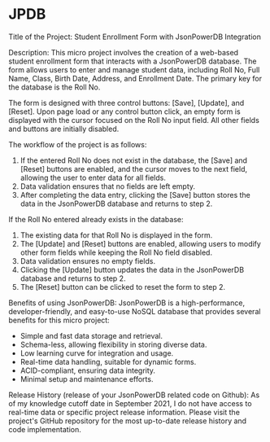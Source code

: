 # JPDB

Title of the Project:
Student Enrollment Form with JsonPowerDB Integration

Description:
This micro project involves the creation of a web-based student enrollment form that interacts with a JsonPowerDB database. The form allows users to enter and manage student data, including Roll No, Full Name, Class, Birth Date, Address, and Enrollment Date. The primary key for the database is the Roll No.

The form is designed with three control buttons: [Save], [Update], and [Reset]. Upon page load or any control button click, an empty form is displayed with the cursor focused on the Roll No input field. All other fields and buttons are initially disabled.

The workflow of the project is as follows:
1. If the entered Roll No does not exist in the database, the [Save] and [Reset] buttons are enabled, and the cursor moves to the next field, allowing the user to enter data for all fields.
2. Data validation ensures that no fields are left empty.
3. After completing the data entry, clicking the [Save] button stores the data in the JsonPowerDB database and returns to step 2.

If the Roll No entered already exists in the database:
1. The existing data for that Roll No is displayed in the form.
2. The [Update] and [Reset] buttons are enabled, allowing users to modify other form fields while keeping the Roll No field disabled.
3. Data validation ensures no empty fields.
4. Clicking the [Update] button updates the data in the JsonPowerDB database and returns to step 2.
5. The [Reset] button can be clicked to reset the form to step 2.

Benefits of using JsonPowerDB:
JsonPowerDB is a high-performance, developer-friendly, and easy-to-use NoSQL database that provides several benefits for this micro project:
- Simple and fast data storage and retrieval.
- Schema-less, allowing flexibility in storing diverse data.
- Low learning curve for integration and usage.
- Real-time data handling, suitable for dynamic forms.
- ACID-compliant, ensuring data integrity.
- Minimal setup and maintenance efforts.

Release History (release of your JsonPowerDB related code on Github):
As of my knowledge cutoff date in September 2021, I do not have access to real-time data or specific project release information. Please visit the project's GitHub repository for the most up-to-date release history and code implementation.